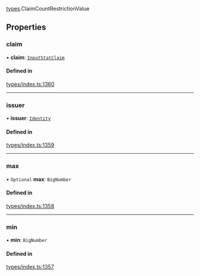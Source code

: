[types](../../Modules/Types/Types.md).ClaimCountRestrictionValue

## Properties

### claim

• **claim**: [`InputStatClaim`](../../Modules/Types/Types.md#inputstatclaim)

#### Defined in

[types/index.ts:1360](https://github.com/PolymeshAssociation/polymesh-sdk/blob/15be87e8/src/types/index.ts#L1360)

___

### issuer

• **issuer**: [`Identity`](../../Classes/API/Entities/Identity/Identity.md)

#### Defined in

[types/index.ts:1359](https://github.com/PolymeshAssociation/polymesh-sdk/blob/15be87e8/src/types/index.ts#L1359)

___

### max

• `Optional` **max**: `BigNumber`

#### Defined in

[types/index.ts:1358](https://github.com/PolymeshAssociation/polymesh-sdk/blob/15be87e8/src/types/index.ts#L1358)

___

### min

• **min**: `BigNumber`

#### Defined in

[types/index.ts:1357](https://github.com/PolymeshAssociation/polymesh-sdk/blob/15be87e8/src/types/index.ts#L1357)
